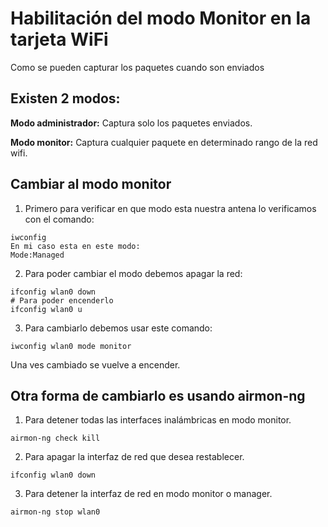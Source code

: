 # Habilitación del modo Monitor en la tarjeta WiFi

Como se pueden capturar los paquetes cuando son enviados

## Existen 2 modos:

**Modo administrador:** Captura solo los paquetes enviados.

**Modo monitor:** Captura cualquier paquete en determinado rango de la red wifi.

## Cambiar al modo monitor

1. Primero para verificar en que modo esta nuestra antena lo verificamos con el comando:

```
iwconfig 
En mi caso esta en este modo:
Mode:Managed
```

2. Para poder cambiar el modo debemos apagar la red:

```
ifconfig wlan0 down
# Para poder encenderlo
ifconfig wlan0 u
```

3. Para cambiarlo debemos usar este comando:

```
iwconfig wlan0 mode monitor
```

Una ves cambiado se vuelve a encender.

## Otra forma de cambiarlo es usando airmon-ng

1. Para detener todas las interfaces inalámbricas en modo monitor.

```
airmon-ng check kill
```

2. Para apagar la interfaz de red que desea restablecer.

```
ifconfig wlan0 down
```

3. Para detener la interfaz de red en modo monitor o manager.

```
airmon-ng stop wlan0
```
